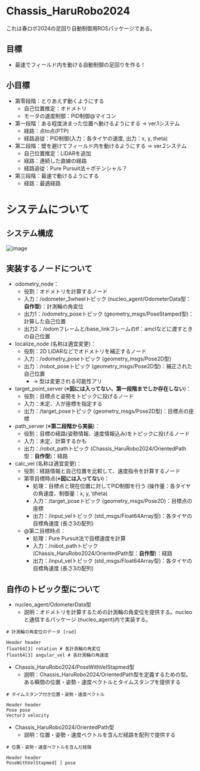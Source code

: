 # Chassis_HaruRobo2024
これは春ロボ2024の足回り自動制御用ROSパッケージである。
## 目標
- 最速でフィールド内を動ける自動制御の足回りを作る！
## 小目標
- 第零段階：とりあえず動くようにする
  - 自己位置推定：オドメトリ
  - モータの速度制御：PID制御@マイコン
- 第一段階：ある程度決まった位置へ動けるようにする -> ver.1システム
  - 経路：点to点(PTP)
  - 経路追従：PID制御(入力：各タイヤの速度, 出力：x, y, theta)
- 第二段階：壁を避けてフィールド内を動けるようにする -> ver.2システム
  - 自己位置推定：LiDARを追加
  - 経路：連続した直線の経路
  - 経路追従：Pure Pursuit法＋ポテンシャル？
- 第三段階：最速で動けるようにする
  - 経路：最適経路

# システムについて
## システム構成
![image](https://github.com/NeyagawaRobocons/Chassis_HaruRobo2024/assets/143268535/db7f6a11-8333-433c-acfd-ce95a6fa8441)

## 実装するノードについて
- odometry_node：
  - 役割：オドメトリを計算するノード
  - 入力：/odometer_3wheelトピック (nucleo_agent/OdometerData型：**自作型**)：計測輪の角変位
  - 出力1：/odometry_poseトピック (geometry_msgs/PoseStamped型)：計算した自己位置
  - 出力2：/odomフレームと/base_linkフレームのtf：amclなどに渡すときの自己位置
- localize_node (名称は適宜変更)：
  - 役割：2D LiDARなどでオドメトリを補正するノード
  - 入力：/odometry_poseトピック  (geometry_msgs/Pose2D型)
  - 出力：/robot_poseトピック (geometry_msgs/Pose2D型)：補正された自己位置
    -  -> 型は変更される可能性アリ
- target_point_server (※**図には入ってない、第一段階までしか存在しない**)：
  - 役割：目標点と姿勢をトピックに投げるノード
  - 入力：未定、人が座標を指定する
  - 出力：/target_poseトピック (geometry_msgs/Pose2D型)：目標点の座標
- path_server (※**第二段階から実装**)：
  - 役割：目標の経路(姿勢情報、速度情報込み)をトピックに投げるノード
  - 入力：未定、計算するかも
  - 出力：/robot_pathトピック (Chassis_HaruRobo2024/OrientedPath型：**自作型**)：経路
- calc_vel (名称は適宜変更)：
  - 役割：経路情報と自己位置を比較して、速度指令を計算するノード
  - 第零目標時点(※**図には入ってない**)：
    - 処理：目標点と現在位置に対してPID制御を行う (操作量：各タイヤの角速度、制御量：x, y, \theta)
    - 入力：/target_poseトピック (geometry_msgs/Pose2D)：目標点の座標
    - 出力：/input_velトピック (std_msgs/Float64Array型)：各タイヤの目標角速度 (長さ3の配列)
  - @第二目標時点：
    - 処理：Pure Pursuit法で目標速度を計算
    - 入力：/robot_pathトピック (Chassis_HaruRobo2024/OrientedPath型：**自作型**)：経路
    - 出力：/input_velトピック (std_msgs/Float64Array型)：各タイヤの目標角速度 (長さ3の配列)
   
## 自作のトピック型について
- nucleo_agent/OdometerData型
  - 説明：オドメトリを計算するための計測輪の角変位を提供する。nucleoと通信するパッケージ (nucleo_agent)内で実装する。
```
# 計測輪の角変位のデータ [rad]

Header header
float64[3] rotation # 各計測輪の角変位
float64[3] angular_vel # 各計測輪の角速度
```

- Chassis_HaruRobo2024/PoseWithVelStapmed型
  - 説明：Chassis_HaruRobo2024/OrientedPath型を定義するための型。ある瞬間の位置・姿勢・速度ベクトルとタイムスタンプを提供する
```
# タイムスタンプ付き位置・姿勢・速度ベクトル

Header header
Pose pose
Vector3 velocity
```

- Chassis_HaruRobo2024/OrientedPath型
  - 説明：位置・姿勢・速度ベクトルを含んだ経路を配列で提供する
```
# 位置・姿勢・速度ベクトルを含んだ経路

Header header
PoseWithVelStapmed[ ] pose
```
